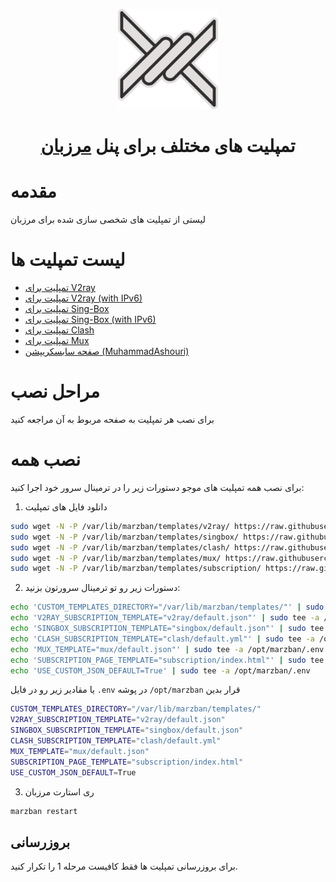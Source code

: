 <p align="center">
  <a href="https://github.com/oXIIIo/marzban-template/" target="_blank" rel="noopener noreferrer">
    <picture>
      <source media="(prefers-color-scheme: dark)" srcset="https://raw.githubusercontent.com/Gozargah/Marzban-docs/master/screenshots/logo-dark.png">
      <img width="160" height="160" src="https://raw.githubusercontent.com/Gozargah/Marzban-docs/master/screenshots/logo-dark.png">
    </picture>
  </a>
</p>
<h1 align="center"/>تمپلیت های مختلف برای پنل  <a href="https://github.com/Gozargah/Marzban">مرزبان</a></h1>

# مقدمه
لیستی از تمپلیت های شخصی سازی شده برای مرزبان

# لیست تمپلیت ها
- [تمپلیت برای V2ray](https://github.com/mdjvd/marzban-template/tree/master/v2ray)
- [تمپلیت برای V2ray (with IPv6)](https://github.com/mdjvd/marzban-template/tree/master/v2rayWithIPv6)
- [تمپلیت برای Sing-Box](https://github.com/mdjvd/marzban-template/tree/master/singbox)
- [تمپلیت برای Sing-Box (with IPv6)](https://github.com/mdjvd/marzban-template/tree/master/singboxWithIPv6)
- [تمپلیت برای Clash](https://github.com/mdjvd/marzban-template/tree/master/singbox)
- [تمپلیت برای Mux](https://github.com/mdjvd/marzban-template/tree/master/mux)
- [صفحه سابسکریپشن (MuhammadAshouri)](https://github.com/mdjvd/marzban-template/tree/master/subscription)


# مراحل نصب
برای نصب هر تمپلیت به صفحه مربوط به آن مراجعه کنید

# نصب همه
برای نصب همه تمپلیت های موجو دستورات زیر را در ترمینال سرور خود اجرا کنید:
1. دانلود فایل های تمپلیت
```sh
sudo wget -N -P /var/lib/marzban/templates/v2ray/ https://raw.githubusercontent.com/mdjvd/marzban-template/master/v2ray/default.json
sudo wget -N -P /var/lib/marzban/templates/singbox/ https://raw.githubusercontent.com/mdjvd/marzban-template/master/singbox/default.json
sudo wget -N -P /var/lib/marzban/templates/clash/ https://raw.githubusercontent.com/mdjvd/marzban-template/master/clash/default.yml
sudo wget -N -P /var/lib/marzban/templates/mux/ https://raw.githubusercontent.com/mdjvd/marzban-template/master/mux/default.json
sudo wget -N -P /var/lib/marzban/templates/subscription/ https://raw.githubusercontent.com/mdjvd/marzban-template/master/subscription/index.html

```
2. دستورات زیر رو تو ترمینال سرورتون بزنید:
```sh
echo 'CUSTOM_TEMPLATES_DIRECTORY="/var/lib/marzban/templates/"' | sudo tee -a /opt/marzban/.env
echo 'V2RAY_SUBSCRIPTION_TEMPLATE="v2ray/default.json"' | sudo tee -a /opt/marzban/.env
echo 'SINGBOX_SUBSCRIPTION_TEMPLATE="singbox/default.json"' | sudo tee -a /opt/marzban/.env
echo 'CLASH_SUBSCRIPTION_TEMPLATE="clash/default.yml"' | sudo tee -a /opt/marzban/.env
echo 'MUX_TEMPLATE="mux/default.json"' | sudo tee -a /opt/marzban/.env
echo 'SUBSCRIPTION_PAGE_TEMPLATE="subscription/index.html"' | sudo tee -a /opt/marzban/.env
echo 'USE_CUSTOM_JSON_DEFAULT=True' | sudo tee -a /opt/marzban/.env
```
یا مقادیر زیر رو در فایل `.env` در پوشه `/opt/marzban` قرار بدین
```sh
CUSTOM_TEMPLATES_DIRECTORY="/var/lib/marzban/templates/"
V2RAY_SUBSCRIPTION_TEMPLATE="v2ray/default.json"
SINGBOX_SUBSCRIPTION_TEMPLATE="singbox/default.json"
CLASH_SUBSCRIPTION_TEMPLATE="clash/default.yml"
MUX_TEMPLATE="mux/default.json"
SUBSCRIPTION_PAGE_TEMPLATE="subscription/index.html"
USE_CUSTOM_JSON_DEFAULT=True
```

3. ری استارت مرزبان
```sh
marzban restart
```

## بروزرسانی
برای بروزرسانی تمپلیت ها فقط کافیست مرحله 1 را تکرار کنید.
